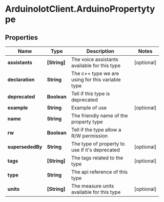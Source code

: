 # ArduinoIotClient.ArduinoPropertytype

## Properties

Name | Type | Description | Notes
------------ | ------------- | ------------- | -------------
**assistants** | **[String]** | The voice assistants available for this type | [optional] 
**declaration** | **String** | The c++ type we are using for this variable type | 
**deprecated** | **Boolean** | Tell if this type is deprecated | 
**example** | **String** | Example of use | [optional] 
**name** | **String** | The friendly name of the property type | 
**rw** | **Boolean** | Tell if the type allow a R/W permission | 
**supersededBy** | **String** | The type of property to use if it&#39;s deprecated | [optional] 
**tags** | **[String]** | The tags related to the type | [optional] 
**type** | **String** | The api reference of this type | 
**units** | **[String]** | The measure units available for this type | [optional] 


